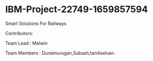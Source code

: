 # IBM-Project-22749-1659857594
Smart Solutions For Railways


Contributors:

Team Lead : Melwin 

Team Members : Duraimurugan,Subash,tamilselvan.
